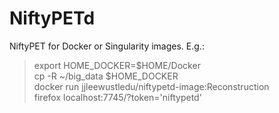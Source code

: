 # NiftyPETd
NiftyPET for Docker or Singularity images.  E.g.:

> export HOME_DOCKER=$HOME/Docker  
> cp -R ~/big_data $HOME_DOCKER  
> docker run jjleewustledu/niftypetd-image:Reconstruction  
> firefox localhost:7745/?token='niftypetd'  



